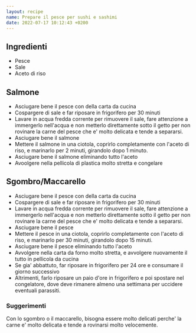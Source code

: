 ```yaml
---
layout: recipe
name: Prepare il pesce per sushi e sashimi
date: 2022-07-17 10:12:43 +0200
---
```


## Ingredienti
- Pesce
- Sale
- Aceto di riso

## Salmone

- Asciugare bene il pesce con della carta da cucina
- Cospargere di sale e far riposare in frigorifero per 30 minuti
- Lavare in acqua fredda corrente per rimuovere il sale, fare attenzione a immergerlo nell'acqua e non metterlo direttamente sotto il getto per non rovinare la carne del pesce che e' molto delicata e tende a separarsi.
- Asciugare bene il salmone
- Mettere il salmone in una ciotola, coprirlo completamente con l'aceto di riso, e marinarlo per 2 minuti, girandolo dopo 1 minuto.
- Asciugare bene il salmone eliminando tutto l'aceto
- Avoolgere nella pellicola di plastica molto stretta e congelare

## Sgombro/Maccarello

- Asciugare bene il pesce con della carta da cucina
- Cospargere di sale e far riposare in frigorifero per 30 minuti
- Lavare in acqua fredda corrente per rimuovere il sale, fare attenzione a immergerlo nell'acqua e non metterlo direttamente sotto il getto per non rovinare la carne del pesce che e' molto delicata e tende a separarsi.
- Asciugare bene il pesce
- Mettere il pesce in una ciotola, coprirlo completamente con l'aceto di riso, e marinarlo per 30 minuti, girandolo dopo 15 minuti.
- Asciugare bene il pesce eliminando tutto l'aceto
- Avvolgere nella carta da forno molto stretta, e avvolgere nuovamente il tutto in pellicola da cucina
- Se gia' abbattuto, far riposare in frigorifero per 24 ore e consumare il giorno successivo
- Altrimenti, farlo riposare un paio d'ore in frigorifero e poi spostare nel congelatore, dove deve rimanere almeno una settimana per uccidere eventuali parassiti.

### Suggerimenti

Con lo sgombro o il maccarello, bisogna essere molto delicati perche' la carne e' molto delicata e tende a rovinarsi molto velocemente.


